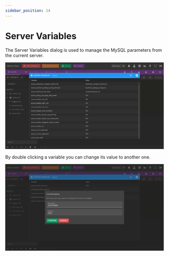 ```yaml
---
sidebar_position: 14
---
```


# Server Variables

The Server Variables dialog is used to manage the MySQL parameters from the current server.

![alt text](../../../assets/client/client-variables1.png "Client - Server Variables")

By double clicking a variable you can change its value to another one.

![alt text](../../../assets/client/client-variables2.png "Client - Server Variables")